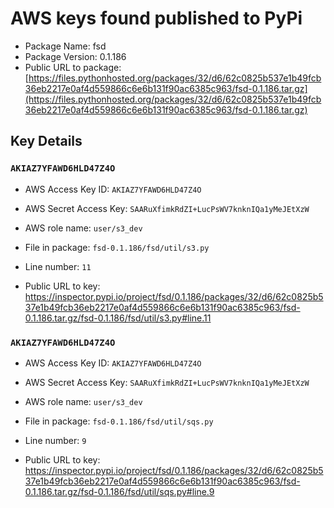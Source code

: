 # AWS keys found published to PyPi

* Package Name: fsd
* Package Version: 0.1.186
* Public URL to package: [https://files.pythonhosted.org/packages/32/d6/62c0825b537e1b49fcb36eb2217e0af4d559866c6e6b131f90ac6385c963/fsd-0.1.186.tar.gz](https://files.pythonhosted.org/packages/32/d6/62c0825b537e1b49fcb36eb2217e0af4d559866c6e6b131f90ac6385c963/fsd-0.1.186.tar.gz)

## Key Details

### `AKIAZ7YFAWD6HLD47Z4O`

* AWS Access Key ID: `AKIAZ7YFAWD6HLD47Z4O`
* AWS Secret Access Key: `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` 
* AWS role name: `user/s3_dev`
* File in package: `fsd-0.1.186/fsd/util/s3.py`
* Line number: `11`

* Public URL to key: https://inspector.pypi.io/project/fsd/0.1.186/packages/32/d6/62c0825b537e1b49fcb36eb2217e0af4d559866c6e6b131f90ac6385c963/fsd-0.1.186.tar.gz/fsd-0.1.186/fsd/util/s3.py#line.11



### `AKIAZ7YFAWD6HLD47Z4O`

* AWS Access Key ID: `AKIAZ7YFAWD6HLD47Z4O`
* AWS Secret Access Key: `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` 
* AWS role name: `user/s3_dev`
* File in package: `fsd-0.1.186/fsd/util/sqs.py`
* Line number: `9`

* Public URL to key: https://inspector.pypi.io/project/fsd/0.1.186/packages/32/d6/62c0825b537e1b49fcb36eb2217e0af4d559866c6e6b131f90ac6385c963/fsd-0.1.186.tar.gz/fsd-0.1.186/fsd/util/sqs.py#line.9


